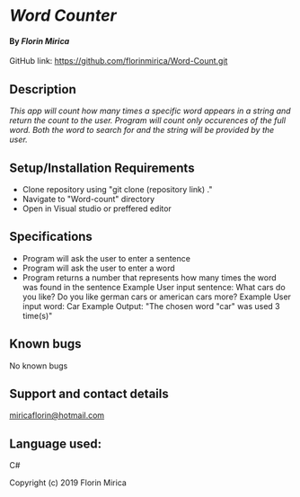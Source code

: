 # _Word Counter_
#### By _**Florin Mirica**_
GitHub link: https://github.com/florinmirica/Word-Count.git

## Description

_This app will count how many times a specific word appears in a string and return the count to the user. Program will count only occurences of the full word.  Both the word to search for and the string will be provided by the user._
## Setup/Installation Requirements

* Clone repository using "git clone (repository link) ."
* Navigate to "Word-count" directory
* Open in Visual studio or preffered editor

## Specifications

* Program will ask the user to enter a sentence
* Program will ask the user to enter a word
* Program returns a number that represents how many times the word was found in the sentence
	Example User input sentence: What cars do you like? Do you like german cars or american cars more?
	Example User input word: Car
	Example Output: "The chosen word "car" was used 3 time(s)"
## Known bugs

No known bugs

## Support and contact details

miricaflorin@hotmail.com

## Language used:

C#

Copyright (c) 2019 Florin Mirica
